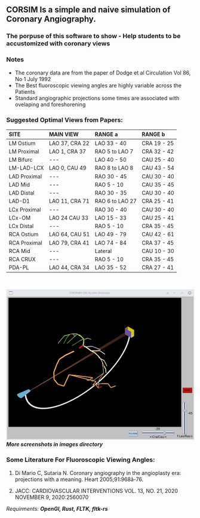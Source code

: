
## CORSIM Is a simple and naive  simulation of Coronary Angiography.

### The porpuse of this software to show - Help students to be accustomized with coronary views


### Notes
-  The coronary  data are   from  the paper of Dodge et al Circulation Vol 86, No 1 July 1992
-  The Best fluoroscopic viewing angles are highly variable across the Patients
- Standard angiographic projections some times are associated with ovelaping and foreshorening 

### Suggested  Optimal Views from Papers: 


SITE  | MAIN    VIEW           | RANGE  a     | RANGE b   |   
:---       | :---               | :---         | :--- |        
LM Ostium | LAO 37, CRA 22    | LAO 33 - 40 | CRA 19 - 25 |
LM Proximal|  LAO 1,  CRA 37  | RAO 5 to LAO 7 | CRA 32 - 42 | 
LM Bifurc       |---              | LAO 40 - 50         | CAU 25 - 40 |            
LM-LAD-LCX    |LAO 0,  CAU 49  |RAO 8 to LAO 8  | CAU 43 - 54      | 
LAD Proximal     | ---               | RAO 30 - 45          | CAU 30 - 40 |  
LAD Mid     | ---               | RAO 5 - 10          | CAU 35 - 45 |  
LAD Distal     | ---               | RAO 30 - 35          | CAU 30 - 40 |  
LAD-D1    |LAO 11, CRA 71   | RAO 6 to LAO 27     | CRA 25 - 41 |
LCx Proximal   | ---   | RAO 30 - 40     | CAU 30 - 40     |
LCx-OM    |LAO 24  CAU 33   | LAO 15 - 33     | CAU 25 - 41     |
LCx Distal   | ---   | RAO 5 - 10     | CRA 35 - 45     |
RCA Ostium    |LAO 64, CAU 51       | LAO 49 - 79        | CAU 42 - 61 |      
RCA Proximal     | LAO 79, CRA 41 | LAO 74 - 84 | CRA 37 - 45     | 
RCA Mid     | --- | Lateral | CAU 10 - 30     | 
RCA CRUX     | ---               | RAO 5 - 10          | CRA 35 - 45 |  
PDA-PL    |  LAO 44, CRA 34 |  LAO 35 - 52         | CRA 27 - 41 |    
<br/>

![Spider View](images/spider.jpg)
***More screenshots in images directory***

### Some Literature For Fluoroscopic Viewing Angles:

1. Di Mario C, Sutaria N. Coronary angiography in
the angioplasty era: projections with a meaning.
Heart 2005;91:968â-76.

2. JACC: CARDIOVASCULAR INTERVENTIONS VOL. 13, NO. 21, 2020 NOVEMBER 9, 2020:2560070

*Requirments:*
***OpenGl, Rust, FLTK, fltk-rs***



 
